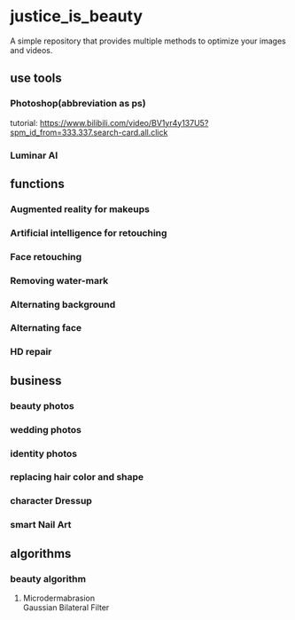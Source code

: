 # justice_is_beauty
A simple repository that provides multiple methods to optimize your images and videos.
## use tools
### Photoshop(abbreviation as ps)
tutorial: https://www.bilibili.com/video/BV1yr4y137U5?spm_id_from=333.337.search-card.all.click
### Luminar AI
## functions
### Augmented reality for makeups
### Artificial intelligence for retouching
### Face retouching
### Removing water-mark
### Alternating background
### Alternating face
### HD repair
## business
### beauty photos
### wedding photos
### identity photos
### replacing hair color and shape
### character Dressup
### smart Nail Art
## algorithms
### beauty algorithm
1. Microdermabrasion  
Gaussian Bilateral Filter
